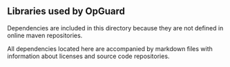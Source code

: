 Libraries used by OpGuard
-------------------------

Dependencies are included in this directory because they are not defined in online maven repositories.

All dependencies located here are accompanied by markdown files with information about licenses and source code repositories.
